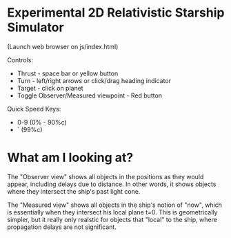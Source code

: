 

# Experimental 2D Relativistic Starship Simulator #
(Launch web browser on js/index.html)

Controls:
* Thrust - space bar or yellow button
* Turn - left/right arrows or click/drag heading indicator
* Target - click on planet
* Toggle Observer/Measured viewpoint - Red button

Quick Speed Keys:
* 0-9 (0% - 90%c)
* ` (99%c)

# What am I looking at?

The "Observer view" shows all objects in the positions as they would appear, including delays due to distance. In other words, it shows objects where they intersect the ship's past light cone.

The "Measured view" shows all objects in the ship's notion of "now", which is essentially when they intersect his local plane t=0.  This is geometrically simpler, but it really only realstic for objects that "local" to the ship, where propagation delays are not significant.
